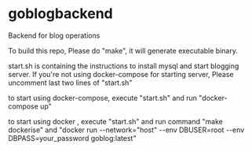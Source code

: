 # goblogbackend
Backend for blog operations

To build this repo, Please do "make", it will generate executable binary.

start.sh is containing the instructions to install mysql and start blogging server. If you're not using docker-compose for starting server, Please uncomment last two lines of "start.sh"

to start using docker-compose, execute "start.sh" and run "docker-compose up"

to start using docker , execute "start.sh" and run command "make dockerise" and "docker run --network="host" --env DBUSER=root --env DBPASS=your_password goblog:latest"